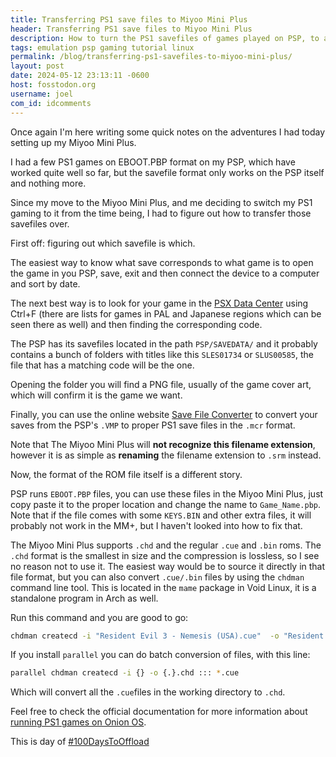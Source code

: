 ```yaml
---
title: Transferring PS1 save files to Miyoo Mini Plus
header: Transferring PS1 save files to Miyoo Mini Plus
description: How to turn the PS1 savefiles of games played on PSP, to a regular savefile usable in PS1 emulators and retro emulation devices like the Miyoo Mini Plus
tags: emulation psp gaming tutorial linux
permalink: /blog/transferring-ps1-savefiles-to-miyoo-mini-plus/
layout: post
date: 2024-05-12 23:13:11 -0600
host: fosstodon.org
username: joel
com_id: idcomments
---
```


Once again I'm here writing some quick notes on the adventures I had today setting up my Miyoo Mini Plus.

I had a few PS1 games on EBOOT.PBP format on my PSP, which have worked quite well so far, but the savefile format only works on the PSP itself and nothing more.

Since my move to the Miyoo Mini Plus, and me deciding to switch my PS1 gaming to it from the time being, I had to figure out how to transfer those savefiles over.

First off: figuring out which savefile is which.


The easiest way to know what save corresponds to what game is to open the game in you PSP, save, exit and then connect the device to a computer and sort by date.

The next best way is to look for your game in the [PSX Data Center](https://psxdatacenter.com/ntsc-u_list.html) using Ctrl+F (there are lists for games in PAL and Japanese regions which can be seen there as well) and then finding the corresponding code.

The PSP has its savefiles located in the path `PSP/SAVEDATA/` and it probably contains a bunch of folders with titles like this `SLES01734` or `SLUS00585`, the file that has a matching code will be the one.

Opening the folder you will find a PNG file, usually of the game cover art, which will confirm it is the game we want.

Finally, you can use the online website [Save File Converter](https://savefileconverter.com/#/ps1/psp) to convert your saves from the PSP's `.VMP` to proper PS1 save files in the `.mcr` format.

Note that The Miyoo Mini Plus will **not recognize this filename extension**, however it is as simple as **renaming** the filename extension to `.srm` instead.

Now, the format of the ROM file itself is a different story.

PSP runs `EBOOT.PBP` files, you can use these files in the Miyoo Mini Plus, just copy paste it to the proper location and change the name to `Game_Name.pbp`. Note that if the file comes with some `KEYS.BIN` and other extra files, it will probably not work in the MM+, but I haven't looked into how to fix that.

The Miyoo Mini Plus supports `.chd` and the regular `.cue` and `.bin` roms. The `.chd` format is the smallest in size and the compression is lossless, so I see no reason not to use it. The easiest way would be to source it directly in that file format, but you can also convert `.cue/.bin` files by using the `chdman` command line tool. This is located in the `mame` package in Void Linux, it is a standalone program in Arch as well.

Run this command and you are good to go:

```bash
chdman createcd -i "Resident Evil 3 - Nemesis (USA).cue"  -o "Resident Evil 3 - Nemesis (USA).chd"
```

If you install `parallel` you can do batch conversion of files, with this line:

```bash
parallel chdman createcd -i {} -o {.}.chd ::: *.cue
```

Which will convert all the `.cue`files in the working directory to `.chd`.

Feel free to check the official documentation for more information about [running PS1 games on Onion OS](https://onionui.github.io/docs/emulators/psx).



This is day of [#100DaysToOffload](https://100daystooffload.com)
